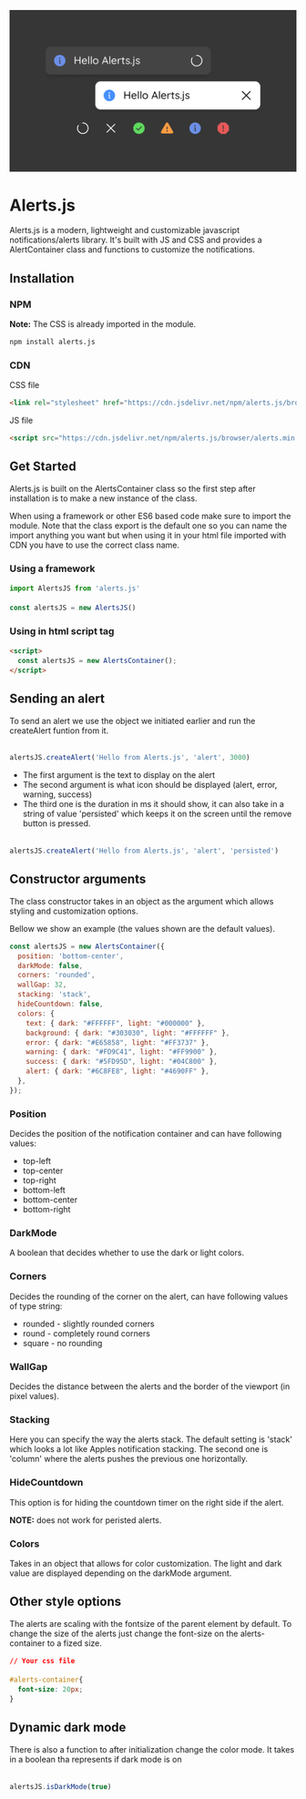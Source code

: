 ![Alerts.js thumbnail](https://github.com/gustav-evensson/alerts.js/blob/main/assets/thumbnail.jpg)

# Alerts.js

Alerts.js is a modern, lightweight and customizable javascript notifications/alerts library. It's built with JS and CSS and provides a AlertContainer class and functions to customize the notifications.

## Installation

### NPM

**Note:** The CSS is already imported in the module.

```bash
npm install alerts.js
```

### CDN

CSS file

```html
<link rel="stylesheet" href="https://cdn.jsdelivr.net/npm/alerts.js/browser/style.css" />
```

JS file

```html
<script src="https://cdn.jsdelivr.net/npm/alerts.js/browser/alerts.min.js"></script>
```

## Get Started

Alerts.js is built on the AlertsContainer class so the first step after installation is to make a new instance of the class.

When using a framework or other ES6 based code make sure to import the module. Note that the class export is the default one so you can name the import anything you want but when using it in your html file imported with CDN you have to use the correct class name.

### Using a framework

```js
import AlertsJS from 'alerts.js'

const alertsJS = new AlertsJS()
```

### Using in html script tag

```html
<script>
  const alertsJS = new AlertsContainer();
</script>
```

## Sending an alert

To send an alert we use the object we initiated earlier and run the createAlert funtion from it.

```js

alertsJS.createAlert('Hello from Alerts.js', 'alert', 3000)

```

- The first argument is the text to display on the alert
- The second argument is what icon should be displayed (alert, error, warning, success)
- The third one is the duration in ms it should show, it can also take in a string of value 'persisted' which keeps it on the screen until the remove button is pressed.

```js

alertsJS.createAlert('Hello from Alerts.js', 'alert', 'persisted')

```

## Constructor arguments

The class constructor takes in an object as the argument which allows styling and customization options.

Bellow we show an example (the values shown are the default values).

```js
const alertsJS = new AlertsContainer({
  position: 'bottom-center',
  darkMode: false,
  corners: 'rounded',
  wallGap: 32,
  stacking: 'stack',
  hideCountdown: false,
  colors: {
    text: { dark: "#FFFFFF", light: "#000000" },
    background: { dark: "#303030", light: "#FFFFFF" },
    error: { dark: "#E65858", light: "#FF3737" },
    warning: { dark: "#FD9C41", light: "#FF9900" },
    success: { dark: "#5FD95D", light: "#04C800" },
    alert: { dark: "#6C8FE8", light: "#4690FF" },
  },
});
```

### Position

Decides the position of the notification container and can have following values:

- top-left
- top-center
- top-right
- bottom-left
- bottom-center
- bottom-right

### DarkMode

A boolean that decides whether to use the dark or light colors.

### Corners

Decides the rounding of the corner on the alert, can have following values of type string:

- rounded - slightly rounded corners
- round - completely round corners
- square - no rounding

### WallGap

Decides the distance between the alerts and the border of the viewport (in pixel values).

### Stacking

Here you can specify the way the alerts stack. The default setting is 'stack' which looks a lot like Apples notification stacking. The second one is 'column' where the alerts pushes the previous one horizontally.

### HideCountdown

This option is for hiding the countdown timer on the right side if the alert. 

**NOTE:** does not work for peristed alerts.

### Colors

Takes in an object that allows for color customization. The light and dark value are displayed depending on the darkMode argument.

## Other style options

The alerts are scaling with the fontsize of the parent element by default. To change the size of the alerts just change the font-size on the alerts-container to a fized size.

```css
// Your css file

#alerts-container{
  font-size: 20px;
}
```

## Dynamic dark mode

There is also a function to after initialization change the color mode. It takes in a boolean tha represents if dark mode is on

```js

alertsJS.isDarkMode(true)

```
